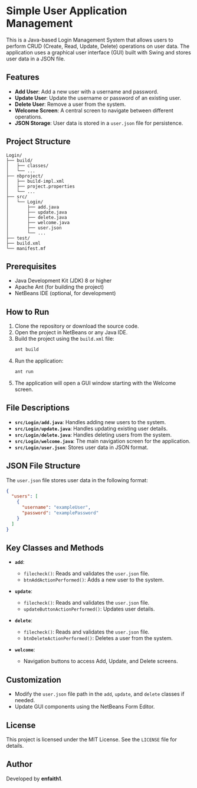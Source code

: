 # Simple User Application Management

This is a Java-based Login Management System that allows users to perform CRUD (Create, Read, Update, Delete) operations on user data. The application uses a graphical user interface (GUI) built with Swing and stores user data in a JSON file.

## Features

- **Add User**: Add a new user with a username and password.
- **Update User**: Update the username or password of an existing user.
- **Delete User**: Remove a user from the system.
- **Welcome Screen**: A central screen to navigate between different operations.
- **JSON Storage**: User data is stored in a `user.json` file for persistence.

## Project Structure

```
Login/
├── build/
│   ├── classes/
│   └── ...
├── nbproject/
│   ├── build-impl.xml
│   ├── project.properties
│   └── ...
├── src/
│   └── Login/
│       ├── add.java
│       ├── update.java
│       ├── delete.java
│       ├── welcome.java
│       ├── user.json
│       └── ...
├── test/
├── build.xml
└── manifest.mf
```

## Prerequisites

- Java Development Kit (JDK) 8 or higher
- Apache Ant (for building the project)
- NetBeans IDE (optional, for development)

## How to Run

1. Clone the repository or download the source code.
2. Open the project in NetBeans or any Java IDE.
3. Build the project using the `build.xml` file:
   ```sh
   ant build
   ```
4. Run the application:
   ```sh
   ant run
   ```
5. The application will open a GUI window starting with the Welcome screen.

## File Descriptions

- **`src/Login/add.java`**: Handles adding new users to the system.
- **`src/Login/update.java`**: Handles updating existing user details.
- **`src/Login/delete.java`**: Handles deleting users from the system.
- **`src/Login/welcome.java`**: The main navigation screen for the application.
- **`src/Login/user.json`**: Stores user data in JSON format.

## JSON File Structure

The `user.json` file stores user data in the following format:

```json
{
  "users": [
    {
      "username": "exampleUser",
      "password": "examplePassword"
    }
  ]
}
```

## Key Classes and Methods

- **`add`**:
  - `filecheck()`: Reads and validates the `user.json` file.
  - `btnAddActionPerformed()`: Adds a new user to the system.

- **`update`**:
  - `filecheck()`: Reads and validates the `user.json` file.
  - `updateButtonActionPerformed()`: Updates user details.

- **`delete`**:
  - `filecheck()`: Reads and validates the `user.json` file.
  - `btnDeleteActionPerformed()`: Deletes a user from the system.

- **`welcome`**:
  - Navigation buttons to access Add, Update, and Delete screens.

## Customization

- Modify the `user.json` file path in the `add`, `update`, and `delete` classes if needed.
- Update GUI components using the NetBeans Form Editor.

## License

This project is licensed under the MIT License. See the `LICENSE` file for details.

## Author

Developed by **enfaith1**.

